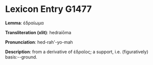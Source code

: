 # Lexicon Entry G1477

**Lemma**: ἑδραίωμα

**Transliteration (xlit)**: hedraíōma

**Pronunciation**: hed-rah'-yo-mah

**Description**:
from a derivative of ἑδραῖος; a support, i.e. (figuratively) basis:--ground.
